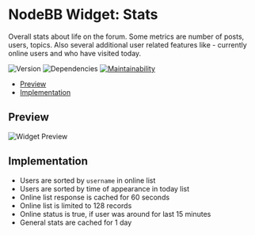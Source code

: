 # NodeBB Widget: Stats

Overall stats about life on the forum. Some metrics are number of posts, users, topics. Also several additional user related features like - currently online users and who have visited today.

![Version](https://img.shields.io/npm/v/nodebb-widget-ns-stats.svg)
![Dependencies](https://img.shields.io/bithound/dependencies/github/nicolassiver/nodebb-widget-ns-stats.svg)
[![Maintainability](https://api.codeclimate.com/v1/badges/7b2349bd4833c108799c/maintainability)](https://codeclimate.com/github/NicolasSiver/nodebb-widget-ns-stats/maintainability)

<!-- START doctoc generated TOC please keep comment here to allow auto update -->
<!-- DON'T EDIT THIS SECTION, INSTEAD RE-RUN doctoc TO UPDATE -->
 

- [Preview](#preview)
- [Implementation](#implementation)

<!-- END doctoc generated TOC please keep comment here to allow auto update -->

## Preview

![Widget Preview](screenshot.png)

## Implementation

- Users are sorted by `username` in online list
- Users are sorted by time of appearance in today list
- Online list response is cached for 60 seconds
- Online list is limited to 128 records
- Online status is true, if user was around for last 15 minutes
- General stats are cached for 1 day
